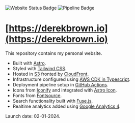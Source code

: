 ![Website Status Badge](https://img.shields.io/website?down_color=red&down_message=down&up_color=limegreen&up_message=up&url=https://derekbrown.io&label=website&logo=amazons3&logoColor=white)
![Pipeline Badge](https://img.shields.io/github/actions/workflow/status/derekmbrown/derekbrown.io/pipeline.yml?logo=github&label=pipeline&logoColor=white&color=limegreen)

# [https://derekbrown.io](https://derekbrown.io)

This repository contains my personal website.

- Built with [Astro](https://docs.astro.build/en/getting-started/).
- Styled with [Tailwind CSS](https://docs.astro.build/en/guides/integrations-guide/tailwind/).
- Hosted in [S3](https://docs.aws.amazon.com/AmazonS3/latest/userguide/WebsiteHosting.html) fronted by [CloudFront](https://docs.aws.amazon.com/Route53/latest/DeveloperGuide/getting-started-cloudfront-overview.html).
- Infrastructure configured using [AWS CDK in Typescript](https://docs.aws.amazon.com/cdk/api/v2/docs/aws-construct-library.html).
- Deployment pipeline setup in [GitHub Actions](https://docs.github.com/en/actions).
- Icons from [Iconify](https://icon-sets.iconify.design/) and integrated with [Astro Icon](https://www.astroicon.dev/getting-started/).
- Fonts from [Fontsource](https://fontsource.org/docs/getting-started/introduction).
- Search functionality built with [Fuse.js](https://www.fusejs.io/getting-started/installation.html).
- Realtime analytics added using [Google Analytics 4](https://support.google.com/analytics/answer/9304153?sjid=9547112555318664918-NA).

Launch date: 02-01-2024.